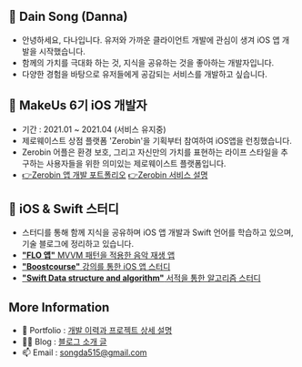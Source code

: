 ## 👋 Dain Song (Danna)
- 안녕하세요, 다나입니다. 유저와 가까운 클라이언트 개발에 관심이 생겨 iOS 앱 개발을 시작했습니다. 
- 함께의 가치를 극대화 하는 것, 지식을 공유하는 것을 좋아하는 개발자입니다. 
- 다양한 경험을 바탕으로 유저들에게 공감되는 서비스를 개발하고 싶습니다.

## 💞️ MakeUs 6기 iOS 개발자 
  - 기간 : 2021.01 ~ 2021.04 (서비스 유지중)
  - 제로웨이스트 상점 플랫폼 'Zerobin'을 기획부터 참여하여 iOS앱을 런칭했습니다. 
  - Zerobin 어플은 환경 보호, 그리고 자신만의 가치를 표현하는 라이프 스타일을 추구하는 사용자들을 위한 의미있는 제로웨이스트 플랫폼입니다.
  - [👉Zerobin 앱 개발 포트폴리오](https://www.notion.so/jellysong/MakeUs-6-Zerobin-iOS-991e720a7cc74da7a2cca5014819d628) [👉Zerobin 서비스 설명](https://www.notion.so/Zerobin-2bc30fcfde19468c834a74c83afd51e4) 


## 🌱 iOS & Swift 스터디
  - 스터디를 통해 함께 지식을 공유하며 iOS 앱 개발과 Swift 언어를 학습하고 있으며, 기술 블로그에 정리하고 있습니다. 
  - [**"FLO 앱"** MVVM 패턴을 적용한 음악 재생 앱](https://github.com/songda515/FLO)
  - [**"Boostcourse"** 강의를 통한 iOS 앱 스터디](https://github.com/songda515/boostcourse)
  - [**"Swift Data structure and algorithm"** 서적을 통한 알고리즘 스터디](https://github.com/songda515/SwiftAlgorithm) 

## More Information
- 👣 Portfolio : [개발 이력과 프로젝트 상세 설명](https://www.notion.so/jellysong/3305a33ef4e34d6cbcd243bf7585a290)
- 👩‍💻 Blog : [블로그 소개 글](https://jellysong.tistory.com/notice/83)
- 📫 Email : songda515@gmail.com 

<!---
songda515/songda515 is a ✨ special ✨ repository because its `README.md` (this file) appears on your GitHub profile.
You can click the Preview link to take a look at your changes.
--->
